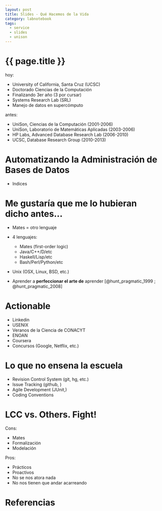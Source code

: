 ```yaml
---
layout: post
title: Slides - Qué Hacemos de la Vida
category: labnotebook
tags:
  - service
  - slides
  - unison
---
```


# {{ page.title }}

hoy:

  * University of California, Santa Cruz (UCSC)
  * Doctorado Ciencias de la Computación
  * Finalizando 3er año (3 por cursar)
  * Systems Research Lab (SRL)
  * Manejo de datos en supercómputo

antes:

  * UniSon, Ciencias de la Computación (2001-2006)
  * UniSon, Laboratorio de Matemáticas Aplicadas (2003-2006)
  * HP Labs, Advanced Database Research Lab (2006-2010)
  * UCSC, Database Research Group (2010-2013)


# Automatizando la Administración de Bases de Datos

  * Indices

# Me gustaría que me lo hubieran dicho antes...

  * Mates = otro lenguaje

  * 4 lenguajes:
      * Mates (first-order logic)
      * Java/C++/D/etc
      * Haskell/Lisp/etc
      * Bash/Perl/Python/etc

  * Unix (OSX, Linux, BSD, etc.)

  * Aprender a **perfeccionar el arte de** aprender [@hunt_pragmatic_1999 ; @hunt_pragmatic_2008]

# Actionable

  * Linkedin
  * USENIX
  * Veranos de la Ciencia de CONACYT
  * ENOAN
  * Coursera
  * Concursos (Google, Netflix, etc.)

# Lo que no ensena la escuela

  * Revision Control System (git, hg, etc.)
  * Issue Tracking (github, )
  * Agile Development (JUnit,)
  * Coding Conventions

# LCC vs. Others. Fight!

Cons:

  * Mates
  * Formalización
  * Modelación

Pros:

  * Prácticos
  * Proactivos
  * No se nos atora nada
  * No nos tienen que andar acarreando

# Referencias

